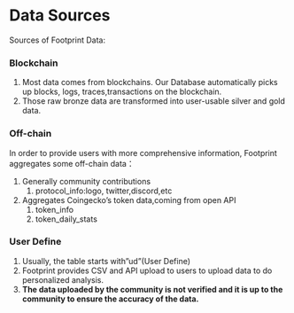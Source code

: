 # Data Sources

Sources of Footprint Data:

### Blockchain&#x20;

1. Most data comes from blockchains. Our Database automatically picks up blocks, logs, traces,transactions on the blockchain.&#x20;
2. Those raw bronze data are transformed into user-usable silver and gold data.&#x20;

### Off-chain&#x20;

In order to provide users with more comprehensive information, Footprint aggregates some off-chain data：&#x20;

1. Generally community contributions
   1. protocol\_info:logo, twitter,discord,etc&#x20;
2. Aggregates Coingecko’s token data,coming from open API
   1. token\_info&#x20;
   2. token\_daily\_stats&#x20;

### User Define&#x20;

1. Usually, the table starts with”ud”(User Define)&#x20;
2. Footprint provides CSV and API upload to users to upload data to do personalized analysis.&#x20;
3. **The data uploaded by the community is not verified and it is up to the community to ensure the accuracy of the data.**
